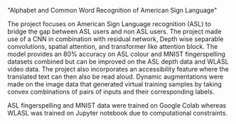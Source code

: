 "Alphabet and Common Word Recognition of American Sign Language"

The project focuses on American Sign Language recognition (ASL) to bridge the gap between ASL users and non ASL users. The project made use of a CNN in combination with residual network, Depth wise separable convolutions, spatial attention, and transformer like attention block. The model provides an 80% accuracy on ASL colour and MNIST fingerspelling datasets combined but can be improved on the ASL depth data and WLASL video data. The project also incorporates an accessibility feature where the translated text can then also be read aloud. Dynamic augmentations were made on the image data that generated virtual training samples by taking convex combinations of pairs of inputs and their corresponding labels.

ASL fingerspelling and MNIST data were trained on Google Colab whereas WLASL was trained on Jupyter notebook due to computational constraints.
